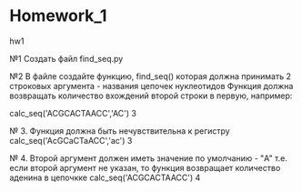 # Homework_1
hw1


 №1 Создать файл find_seq.py
 
 №2 В файле создайте функцию, find_seq() которая должна принимать 2 строковых аргумента - названия цепочек нуклеотидов
 Функция должна возвращать количество вхождений второй строки в первую, например:

 calc_seq('ACGCACTAACC','AC')
 3


 № 3. Функция должна быть нечувствительна к регистру
 calc_seq('AcGCaCTaACC','ac')
 3
 
 № 4. Второй аргумент должен иметь значение по умолчанию - "A"
 т.е. если второй аргумент не указан, то функция возвращает количество аденина в цепочкке
 calc_seq('ACGCACTAACC')
 4
